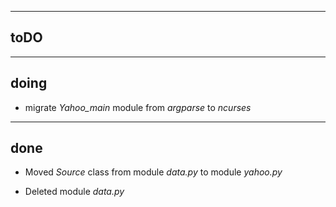 
------------------------------------------------------------------------
## toDO

------------------------------------------------------------------------
## doing

- migrate *Yahoo_main* module from *argparse* to *ncurses*



------------------------------------------------------------------------
## done

- Moved *Source* class from module *data.py* to module *yahoo.py*

- Deleted module *data.py*

